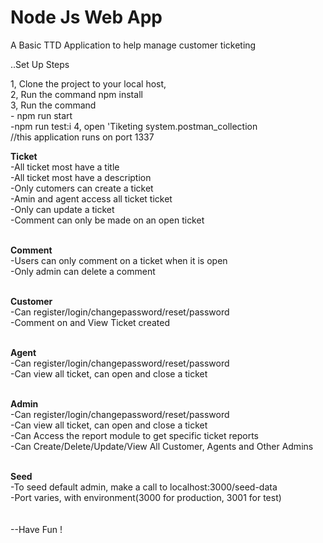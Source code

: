 # Node Js Web App

A Basic TTD Application to help manage customer ticketing

..Set Up Steps

1, Clone the project to your local host, <br />
2, Run the command npm install  <br />
3, Run the command <br />
     - npm run start <br />
     -npm run test:i
4, open 'Tiketing system.postman_collection <br />
//this application runs on port 1337
 <br />

**Ticket**
 <br />
-All ticket most have a title <br />
-All ticket most have a description <br />
-Only cutomers can create a ticket <br />
-Amin and agent access all ticket ticket <br />
-Only can update a ticket <br />
-Comment can only be made on an open ticket <br />
 <br />

**Comment** 
 <br />
-Users can only comment on a ticket when it is open <br />
-Only admin can delete a comment <br />
 <br />

**Customer**
 <br />
-Can register/login/changepassword/reset/password <br />
-Comment on and View Ticket created <br />
 <br />

**Agent** 
 <br />
-Can register/login/changepassword/reset/password <br />
-Can view all ticket, can open and close a ticket <br />
 <br />

**Admin**
 <br />
-Can register/login/changepassword/reset/password <br />
-Can view all ticket, can open and close a ticket <br />
-Can Access the report module to get specific ticket reports <br />
-Can Create/Delete/Update/View All Customer, Agents and Other Admins <br />
 <br />

**Seed**
 <br />
-To seed default admin, make a call to localhost:3000/seed-data <br />
-Port varies, with environment(3000 for production, 3001 for test) <br />
 <br /> <br />
--Have Fun !

